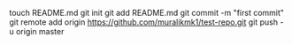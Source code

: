 touch README.md
git init
git add README.md
git commit -m "first commit"
git remote add origin https://github.com/muralikmk1/test-repo.git
git push -u origin master
